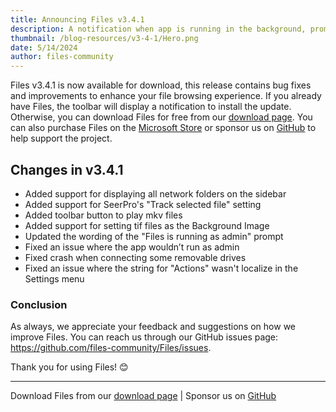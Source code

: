 ```yaml
---
title: Announcing Files v3.4.1
description: A notification when app is running in the background, prompt when failing to rename items, and improvements to stability.
thumbnail: /blog-resources/v3-4-1/Hero.png
date: 5/14/2024
author: files-community
---
```


Files v3.4.1 is now available for download, this release contains bug fixes and improvements to enhance your file browsing experience. If you already have Files, the toolbar will display a notification to install the update. Otherwise, you can download Files for free from our [download page](/download/). You can also purchase Files on the [Microsoft Store](ms-windows-store://pdp/?ProductId=9nghp3dx8hdx&cid=FilesWebsite) or sponsor us on [GitHub](https://github.com/sponsors/yaira2) to help support the project.

## Changes in v3.4.1

- Added support for displaying all network folders on the sidebar
- Added support for SeerPro's "Track selected file" setting
- Added toolbar button to play mkv files
- Added support for setting tif files as the Background Image
- Updated the wording of the "Files is running as admin" prompt
- Fixed an issue where the app wouldn’t run as admin
- Fixed crash when connecting some removable drives
- Fixed an issue where the string for "Actions" wasn't localize in the Settings menu


### Conclusion

As always, we appreciate your feedback and suggestions on how we improve Files. You can reach us through our GitHub issues page: https://github.com/files-community/Files/issues.

Thank you for using Files! 😊

---

Download Files from our [download page](/download/) | Sponsor us on [GitHub](https://github.com/sponsors/yaira2)
